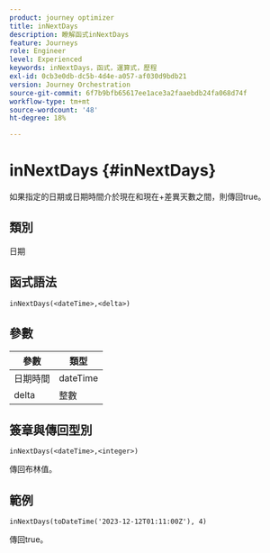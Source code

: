 ```yaml
---
product: journey optimizer
title: inNextDays
description: 瞭解函式inNextDays
feature: Journeys
role: Engineer
level: Experienced
keywords: inNextDays，函式，運算式，歷程
exl-id: 0cb3e0db-dc5b-4d4e-a057-af030d9bdb21
version: Journey Orchestration
source-git-commit: 6f7b9bfb65617ee1ace3a2faaebdb24fa068d74f
workflow-type: tm+mt
source-wordcount: '48'
ht-degree: 18%

---
```


# inNextDays {#inNextDays}

如果指定的日期或日期時間介於現在和現在+差異天數之間，則傳回true。

## 類別

日期

## 函式語法

`inNextDays(<dateTime>,<delta>)`

## 參數

| 參數 | 類型 |
|-----------|------------------|
| 日期時間 | dateTime |
| delta | 整數 |

## 簽章與傳回型別

`inNextDays(<dateTime>,<integer>)`

傳回布林值。

## 範例

`inNextDays(toDateTime('2023-12-12T01:11:00Z'), 4)`

傳回true。
